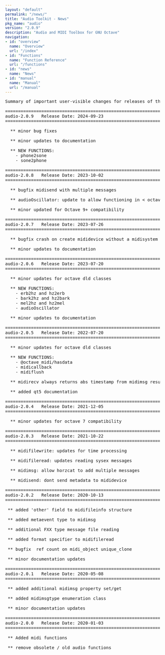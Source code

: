 ```yaml
---
layout: "default"
permalink: "/news/"
title: "Audio Toolkit - News"
pkg_name: "audio"
version: "2.0.9"
description: "Audio and MIDI Toolbox for GNU Octave"
navigation:
- id: "overview"
  name: "Overview"
  url: "/index"
- id: "Functions"
  name: "Function Reference"
  url: "/functions"
- id: "news"
  name: "News"
- id: "manual"
  name: "Manual"
  url: "/manual"
---
```

<pre>
Summary of important user-visible changes for releases of the audio package

===============================================================================
audio-2.0.9   Release Date: 2024-09-23
===============================================================================

  ** minor bug fixes

  ** minor updates to documentation

  ** NEW FUNCTIONS:
    - phone2sone
    - sone2phone

===============================================================================
audio-2.0.8   Release Date: 2023-10-02
===============================================================================

  ** bugfix midisend with multiple messages

  ** audioOscillator: update to allow functioning in < octave 6

  ** minor updated for Octave 9+ compatibility

===============================================================================
audio-2.0.7   Release Date: 2023-07-26
===============================================================================

  ** bugfix crash on create mididevice without a midisystem

  ** minor updates to documentation

===============================================================================
audio-2.0.6   Release Date: 2023-07-20
===============================================================================

  ** minor updates for octave dld classes

  ** NEW FUNCTIONS:
    - erb2hz and hz2erb
    - bark2hz and hz2bark
    - mel2hz and hz2mel
    - audioOscillator

  ** minor updates to documentation

===============================================================================
audio-2.0.5   Release Date: 2022-07-20
===============================================================================

  ** minor updates for octave dld classes

  ** NEW FUNCTIONS:
    - @octave_midi/hasdata
    - midicallback
    - midiflush

  ** midirecv always returns abs timestamp from midimsg results

  ** added qt5 documentation

===============================================================================
audio-2.0.4   Release Date: 2021-12-05
===============================================================================

  ** minor updates for octave 7 compatibility

===============================================================================
audio-2.0.3   Release Date: 2021-10-22
===============================================================================

  ** midifilewrite: updates for time processing

  ** midifileread: updates reading sysex messages

  ** midimsg: allow horzcat to add multiple messages

  ** midisend: dont send metadata to mididevice

===============================================================================
audio-2.0.2   Release Date: 2020-10-13
===============================================================================

 ** added 'other' field to midifileinfo structure

 ** added metaevent type to midimsg

 ** additional FXX type message file reading

 ** added format specifier to midifileread

 ** bugfix  ref count on midi_object unique_clone

 ** minor documentation updates

===============================================================================
audio-2.0.1   Release Date: 2020-05-08
===============================================================================

 ** added additional midimsg property set/get

 ** added midimsgtype enumeration class

 ** minor documentation updates

===============================================================================
audio-2.0.0   Release Date: 2020-01-03
===============================================================================

 ** Added midi functions

 ** remove obsolete / old audio functions
</pre>
